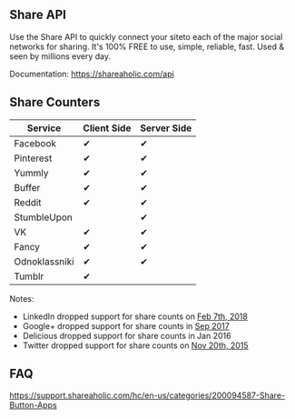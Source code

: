 Share API
---

Use the Share API to quickly connect your siteto each of the major social networks for sharing. It's 100% FREE to use, simple, reliable, fast. Used & seen by millions every day.

Documentation: https://shareaholic.com/api


Share Counters
---

Service | Client Side | Server Side
--- | --- | ---
Facebook | ✔ | ✔
Pinterest | ✔ | ✔
Yummly | ✔ | ✔
Buffer |✔| ✔
Reddit |✔| ✔
StumbleUpon |  | ✔
VK |✔| ✔
Fancy |✔| ✔
Odnoklassniki |✔| ✔
Tumblr | ✔ | 

Notes:
* LinkedIn dropped support for share counts on [Feb 7th, 2018](https://developer.linkedin.com/blog/posts/2018/deprecating-the-inshare-counter)
* Google+ dropped support for share counts in [Sep 2017](https://plus.google.com/110610523830483756510/posts/Z1FfzduveUo)
* Delicious dropped support for share counts in Jan 2016
* Twitter dropped support for share counts on [Nov 20th, 2015](https://blog.twitter.com/2015/hard-decisions-for-a-sustainable-platform)

FAQ
---
https://support.shareaholic.com/hc/en-us/categories/200094587-Share-Button-Apps

